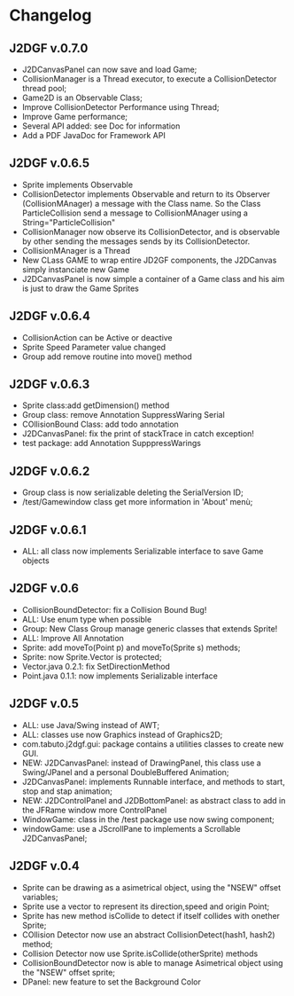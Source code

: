 # Changelog #

## J2DGF v.0.7.0 ##

  * J2DCanvasPanel can now save and load Game;
  * CollisionManager is a Thread executor, to execute a CollisionDetector thread pool;
  * Game2D is an Observable Class;
  * Improve CollisionDetector Performance using Thread;
  * Improve Game performance;
  * Several API added: see Doc for information
  * Add a PDF JavaDoc for Framework API

## J2DGF v.0.6.5 ##

  * Sprite implements Observable
  * CollisionDetector implements Observable and return to its Observer (CollisionMAnager) a message with the Class name. So the Class ParticleCollision send a message to CollisionMAnager using a String="ParticleCollision"
  * CollisionManager now observe its CollisionDetector, and is observable by other sending the messages sends by its CollisionDetector.
  * CollisionMAnager is a Thread
  * New CLass GAME to wrap entire JD2GF components, the J2DCanvas simply instanciate new Game
  * J2DCanvasPanel is now simple a container of a Game class and his aim is just to draw the Game Sprites

## J2DGF v.0.6.4 ##

  * CollisionAction can be Active or deactive
  * Sprite Speed Parameter value changed
  * Group add remove routine into move() method

## J2DGF v.0.6.3 ##

  * Sprite class:add getDimension() method
  * Group class: remove Annotation SuppressWaring Serial
  * COllisionBound Class: add todo annotation
  * J2DCanvasPanel: fix the print of stackTrace in catch exception!
  * test package: add Annotation SupppressWarings

## J2DGF v.0.6.2 ##

  * Group class is now serializable deleting the SerialVersion ID;
  * /test/Gamewindow class get more information in 'About' menù;

## J2DGF v.0.6.1 ##

  * ALL: all class now implements Serializable interface to save Game objects

## J2DGF v.0.6 ##

  * CollisionBoundDetector: fix a  Collision Bound Bug!
  * ALL: Use enum type when possible
  * Group: New Class Group manage generic classes that extends Sprite!
  * ALL: Improve All Annotation
  * Sprite: add moveTo(Point p) and moveTo(Sprite s) methods;
  * Sprite: now Sprite.Vector is protected;
  * Vector.java 0.2.1: fix SetDirectionMethod
  * Point.java 0.1.1: now implements Serializable interface

## J2DGF v.0.5 ##
  * ALL: use Java/Swing instead of AWT;
  * ALL: classes use now Graphics instead of Graphics2D;
  * com.tabuto.j2dgf.gui: package contains a utilities classes to create new GUI.
  * NEW: J2DCanvasPanel: instead of DrawingPanel, this class use a Swing/JPanel and a personal DoubleBuffered Animation;
  * J2DCanvasPanel: implements Runnable interface, and methods to start, stop and stap animation;
  * NEW: J2DControlPanel and J2DBottomPanel: as abstract class to add in the JFRame window more ControlPanel
  * WindowGame: class in the /test package use now swing component;
  * windowGame: use a JScrollPane to implements a Scrollable J2DCanvasPanel;

## J2DGF v.0.4 ##

  * Sprite can be drawing as a asimetrical object, using the "NSEW" offset variables;
  * Sprite use a vector to represent its direction,speed and origin Point;
  * Sprite has new method isCollide to detect if itself collides with onether Sprite;
  * COllision Detector now use an abstract CollisionDetect(hash1, hash2) method;
  * Collision Detector now use Sprite.isCollide(otherSprite) methods
  * CollisionBoundDetector now is able to manage Asimetrical object using the "NSEW" offset sprite;
  * DPanel: new feature to set the Background Color

